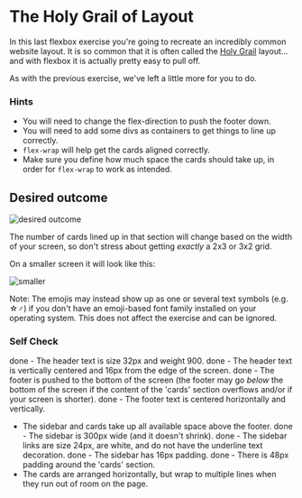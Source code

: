 # The Holy Grail of Layout

In this last flexbox exercise you're going to recreate an incredibly common website layout. It is so common that it is often called the [Holy Grail](https://www.google.com/search?q=holy+grail+layout&tbm=isch&sclient=img) layout... and with flexbox it is actually pretty easy to pull off.

As with the previous exercise, we've left a little more for you to do.

### Hints
- You will need to change the flex-direction to push the footer down.
- You will need to add some divs as containers to get things to line up correctly.
- `flex-wrap` will help get the cards aligned correctly.
-  Make sure you define how much space the cards should take up, in order for `flex-wrap` to work as intended.

## Desired outcome

![desired outcome](./desired-outcome.png)

The number of cards lined up in that section will change based on the width of your screen, so don't stress about getting _exactly_ a 2x3 or 3x2 grid.

On a smaller screen it will look like this:

![smaller](./desired-outcome-smaller.png)

Note: The emojis may instead show up as one or several text symbols (e.g. &#9734;&#9794;) if you don't have an emoji-based font family installed on your operating system. This does not affect the exercise and can be ignored.

### Self Check
done - The header text is size 32px and weight 900.
done - The header text is vertically centered and 16px from the edge of the screen.
done - The footer is pushed to the bottom of the screen (the footer may go _below_ the bottom of the screen if the content of the 'cards' section overflows and/or if your screen is shorter).
done - The footer text is centered horizontally and vertically.
- The sidebar and cards take up all available space above the footer.
done - The sidebar is 300px wide (and it doesn't shrink).
done - The sidebar links are size 24px, are white, and do not have the underline text decoration.
done - The sidebar has 16px padding.
done - There is 48px padding around the 'cards' section.
- The cards are arranged horizontally, but wrap to multiple lines when they run out of room on the page.
